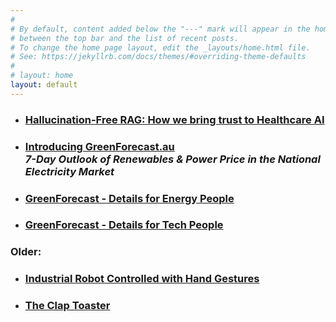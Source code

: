 ```yaml
---
#
# By default, content added below the "---" mark will appear in the home page
# between the top bar and the list of recent posts.
# To change the home page layout, edit the _layouts/home.html file.
# See: https://jekyllrb.com/docs/themes/#overriding-theme-defaults
#
# layout: home
layout: default
---
```



- ### [Hallucination-Free RAG: How we bring trust to Healthcare AI](/deterministic-quoting-rag)

- ### [Introducing GreenForecast.au](/greenforecast) <br>*7-Day Outlook of Renewables & Power Price in the National Electricity Market*

- ### [GreenForecast - Details for Energy People](/greenforecast-energy-details)

- ### [GreenForecast - Details for Tech People](/greenforecast-tech-details)

<!-- - ### [MicroGEM Sal6830™](/sal6830) -->

### Older:

- ### [Industrial Robot Controlled with Hand Gestures](/industrial-robot-kinect)

- ### [The Clap Toaster](/clap-toaster)